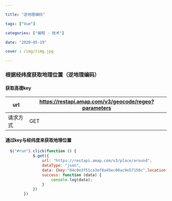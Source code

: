 ```yaml
---

title: "逆地理编码"

tags: ["Vue"]

categories: ["编程 · 技术"]

date: "2020-05-19"

cover : /img/timg.jpg

---
```


### 根据经纬度获取地理位置（逆地理编码）

#### 获取高德key

| url      | https://restapi.amap.com/v3/geocode/regeo?parameters |
| -------- | ---------------------------------------------------- |
| 请求方式 | GET                                                  |

#### 通过key与经纬度来获取地理位置

```javascript
  $("#run").click(function () {
            $.get({
                url: "https://restapi.amap.com/v3/place/around",
                dataType: "json",
                data: {key:"04c0e3f51ca3ef8a45ec00ac9e57150c",location:"120.045846,30.231004",radius:100,types:"190000",extensions:"all"},
                success: function (data) {
                    console.log(data);
                }
            })
        })

```

